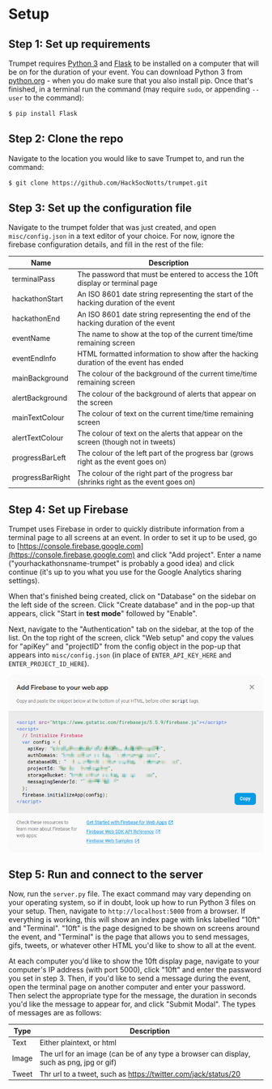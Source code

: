 # Setup

## Step 1: Set up requirements

Trumpet requires [Python 3](https://python.org) and [Flask](http://flask.pocoo.org/) to be installed on a computer that will be on for the duration of your event. You can download Python 3 from [python.org](https://www.python.org/downloads/) - when you do make sure that you also install pip. Once that's finished, in a terminal run the command (may require `sudo`, or appending `--user` to the command):

```bash
$ pip install Flask
```

## Step 2: Clone the repo

Navigate to the location you would like to save Trumpet to, and run the command:

```bash
$ git clone https://github.com/HackSocNotts/trumpet.git
```

## Step 3: Set up the configuration file

Navigate to the trumpet folder that was just created, and open `misc/config.json` in a text editor of your choice. For now, ignore the firebase configuration details, and fill in the rest of the file:

| Name             | Description                                                                           |
|------------------|---------------------------------------------------------------------------------------|
| terminalPass     | The password that must be entered to access the 10ft display or terminal page         |
| hackathonStart   | An ISO 8601 date string representing the start of the hacking duration of the event   |
| hackathonEnd     | An ISO 8601 date string representing the end of the hacking duration of the event     |
| eventName        | The name to show at the top of the current time/time remaining screen                 |
| eventEndInfo     | HTML formatted information to show after the hacking duration of the event has ended  |
| mainBackground   | The colour of the background of the current time/time remaining screen                |
| alertBackground  | The colour of the background of alerts that appear on the screen                      |
| mainTextColour   | The colour of text on the current time/time remaining screen                          |
| alertTextColour  | The colour of text on the alerts that appear on the screen (though not in tweets)     |
| progressBarLeft  | The colour of the left part of the progress bar (grows right as the event goes on)    |
| progressBarRight | The colour of the right part of the progress bar (shrinks right as the event goes on) |

## Step 4: Set up Firebase

Trumpet uses Firebase in order to quickly distribute information from a terminal page to all screens at an event. In order to set it up to be used, go to [https://console.firebase.google.com](https://console.firebase.google.com) and click "Add project". Enter a name ("yourhackathonsname-trumpet" is probably a good idea) and click continue (it's up to you what you use for the Google Analytics sharing settings).

When that's finished being created, click on "Database" on the sidebar on the left side of the screen. Click "Create database" and in the pop-up that appears, click "Start in **test mode**" followed by "Enable".

Next, navigate to the "Authentication" tab on the sidebar, at the top of the list. On the top right of the screen, click "Web setup" and copy the values for "apiKey" and "projectID" from the config object in the pop-up that appears into `misc/config.json` (in place of `ENTER_API_KEY_HERE` and `ENTER_PROJECT_ID_HERE`).

![Step 4 Part 3](img/setup_step4_1.png)

## Step 5: Run and connect to the server

Now, run the `server.py` file. The exact command may vary depending on your operating system, so if in doubt, look up how to run Python 3 files on your setup. Then, navigate to `http://localhost:5000` from a browser. If everything is working, this will show an index page with links labelled "10ft" and "Terminal". "10ft" is the page designed to be shown on screens around the event, and "Terminal" is the page that allows you to send messages, gifs, tweets, or whatever other HTML you'd like to show to all at the event.

At each computer you'd like to show the 10ft display page, navigate to your computer's IP address (with port 5000), click "10ft" and enter the password you set in step 3. Then, if you'd like to send a message during the event, open the terminal page on another computer and enter your password. Then select the appropriate type for the message, the duration in seconds you'd like the message to appear for, and click "Submit Modal". The types of messages are as follows:

| Type  | Description                                                                              |
|-------|------------------------------------------------------------------------------------------|
| Text  | Either plaintext, or html                                                                |
| Image | The url for an image (can be of any type a browser can display, such as png, jpg or gif) |
| Tweet | Thr url to a tweet, such as https://twitter.com/jack/status/20                           |
